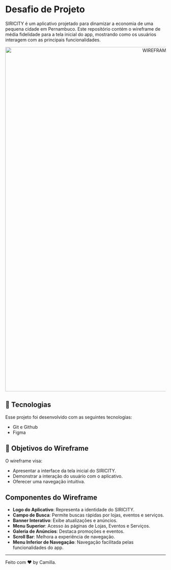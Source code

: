 <h1 align="left"> Desafio de Projeto </h1>

<p align="left">
SIRICITY é um aplicativo projetado para dinamizar a economia de uma pequena cidade em Pernambuco. Este repositório contém o wireframe de média fidelidade para a tela inicial do app, mostrando como os usuários interagem com as principais funcionalidades. <br/>

<div align="center">
<img width="1080" alt="WIREFRAME SIRICITY APP GITHUB" src="https://github.com/lillaferraz/Desafio-de-Projeto-1-DIO-UX/assets/76754964/ea25c7f3-077d-4470-bf5e-fc7e20ccb59a">

<div align="left">
  
## 🚀 Tecnologias

Esse projeto foi desenvolvido com as seguintes tecnologias:

- Git e Github
- Figma

## 🔖 Objetivos do Wireframe

O wireframe visa:
- Apresentar a interface da tela inicial do SIRICITY.
- Demonstrar a interação do usuário com o aplicativo.
- Oferecer uma navegação intuitiva.

## Componentes do Wireframe

- **Logo do Aplicativo**: Representa a identidade do SIRICITY.
- **Campo de Busca**: Permite buscas rápidas por lojas, eventos e serviços.
- **Banner Interativo**: Exibe atualizações e anúncios.
- **Menu Superior**: Acesso às páginas de Lojas, Eventos e Serviços.
- **Galeria de Anúncios**: Destaca promoções e eventos.
- **Scroll Bar**: Melhora a experiência de navegação.
- **Menu Inferior de Navegação**: Navegação facilitada pelas funcionalidades do app.

---

Feito com ♥ by Camilla.
